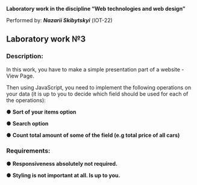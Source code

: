 ****Laboratory work in the discipline “Web technologies and web design”****

Performed by: **_**Nazarii Skibytskyi**_** (ІOT-22)

## Laboratory work №3

### **Description:**

In this work, you have to make a simple presentation part of
a website - View Page.

Then using JavaScript, you need to implement the following operations on
your data (it is up to you to decide which field should be used for each of
the operations):

● **Sort of your items option**

● **Search option**

● **Count total amount of some of the field
(e.g total price of all cars)**

### Requirements:

● **Responsiveness absolutely not required.**

● **Styling is not important at all. Is up to you.**